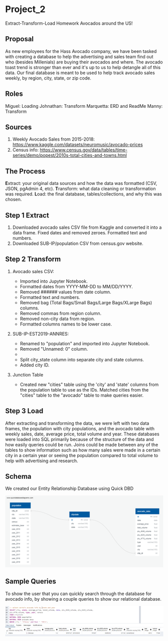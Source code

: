 # Project_2
Extract-Transform-Load Homework
Avocados around the US!

## Proposal
As new employees for the Hass Avocado company, we have been tasked with creating a database to help the advertising and sales team find out who (besides Millenials) are buying their avocados and where. The avocado toast trend is stronger than ever and it's up to us to help detangle all of this data. Our final database is meant to be used to help track avocado sales weekly, by region, city, state, or zip code.

## Roles
Miguel: Loading
Johnathan: Transform
Marquetta: ERD and ReadMe
Manny: Transform


## Sources
1. Weekly Avocado Sales from 2015-2018: https://www.kaggle.com/datasets/neuromusic/avocado-prices
2. Census info: https://www.census.gov/data/tables/time-series/demo/popest/2010s-total-cities-and-towns.html 

## The Process
**E**xtract: your original data sources and how the data was formatted (CSV, JSON, pgAdmin 4, etc).
**T**ransform: what data cleaning or transformation was required.
**L**oad: the final database, tables/collections, and why this was chosen.


## Step 1 Extract
1. Downloaded avocado sales CSV file from Kaggle and converted it into a data frame. Fixed dates and removed zeroes. Formatted text and numbers.
2. Downloaded SUB-IP/population CSV from census.gov website. 

## Step 2 Transform
1.	Avocado sales CSV: 
	- Imported into Jupyter Notebook.
	- Formatted dates from YYYY-MM-DD to MM/DD/YYYY. 
	- Removed ###### values from date column. 
	- Formatted text and numbers. 
	- Removed bag (Total Bags/Small Bags/Large Bags/XLarge Bags) columns. 
	- Removed commas from region column. 
	- Removed non-city data from region.
	- Formatted columns names to be lower case.
	
2.	SUB-IP-EST2019-ANNRES:
	- Renamed to "population" and imported into Jupyter Notebook. 
	- Removed "Unnamed: 0" column.
	- 
	- Split city_state column into separate city and state columns.
	- Added city ID. 

3.	Junction Table
	- Created new "cities" table using the 'city' and 'state' columns from the population table to use as the IDs. Matched cities from the "cities" table to the "avocado" table to make 
	queries easier. 

## Step 3 Load
After extracting and transforming the data, we were left with two data frames, the population with city populations, and the avocado table with weekly sales, date, average price, total volume and year. These databases were loaded into SQL primarily because of the structure of the data and how easily queries could be run. Joins could be made between any of the tables to show information such as how many sales were made in a certain city in a certain year or seeing the population compared to total volume to help with advertising and research.

## **Schema**

We created our Entity Relationship Database using Quick DBD

![erd](https://github.com/mannievilla/Project_2/blob/main/QuickDBD-Project%202.png)

## Sample Queries

To show the user that you can quickly search through the database for avocado info, by showing a couple queries to show our relational database.

![query1](https://github.com/mannievilla/Project_2/blob/main/Images/query1.png)
